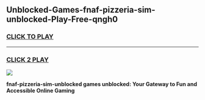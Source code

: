
## Unblocked-Games-fnaf-pizzeria-sim-unblocked-Play-Free-qngh0
<h3>
<a href="https://premium76.site?title=fnaf-pizzeria-sim-unblocked&ref=23A">CLICK TO PLAY</a></h3>
<hr>

<h3>
<a href="https://premium76.site?title=fnaf-pizzeria-sim-unblocked&ref=23A">CLICK 2 PLAY</a>
  
</h3>

<a href="https://premium76.site?title=fnaf-pizzeria-sim-unblocked&ref=23A"><img src="https://clearcache.store/games.png"></a>


**fnaf-pizzeria-sim-unblocked games unblocked: Your Gateway to Fun and Accessible Online Gaming**
